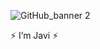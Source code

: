 
  ![GitHub_banner 2](https://github.com/javicar31/javicar31/assets/163356846/5392c2b3-ac5a-4aeb-bc13-a41e32c05327)

   ⚡ I’m Javi ⚡ 



<!---
javicar31/javicar31 is a ✨ special ✨ repository because its `README.md` (this file) appears on your GitHub profile.
You can click the Preview link to take a look at your changes.
--->
